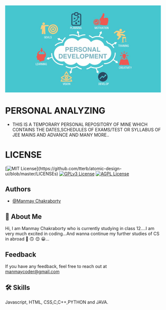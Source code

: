 <!-- ![Logo](personal/py.jpg) -->
<kbd>![image](personal.JPG)</kbd>

    
# PERSONAL ANALYZING
 -  THIS IS A TEMPORARY PERSONAL REPOSITORY OF MINE WHICH CONTAINS THE DATES,SCHEDULES OF EXAMS/TEST OR SYLLABUS OF JEE MAINS AND ADVANCE AND MANY MORE..
# LICENSE


[![MIT License](https://img.shields.io/apm/l/atomic-design-ui.svg?)](https://github.com/tterb/atomic-design-ui/blob/master/LICENSEs)
[![GPLv3 License](https://img.shields.io/badge/License-GPL%20v3-yellow.svg)](https://opensource.org/licenses/)
[![AGPL License](https://img.shields.io/badge/license-AGPL-blue.svg)](http://www.gnu.org/licenses/agpl-3.0)



## Authors

- [@Manmay Chakraborty](https://www.github.com/manmay2)


## 🚀 About Me
Hi, I am Manmay Chakraborty who is currently studying in class 12....I am very much excited in coding...And wanna continue my further studies of CS in abroad 🙂 🙃 😊 😀...




## Feedback

If you have any feedback, feel free to reach out at manmaycoder@gmail.com


## 🛠 Skills
Javascript, HTML, CSS,C,C++,PYTHON and JAVA.
